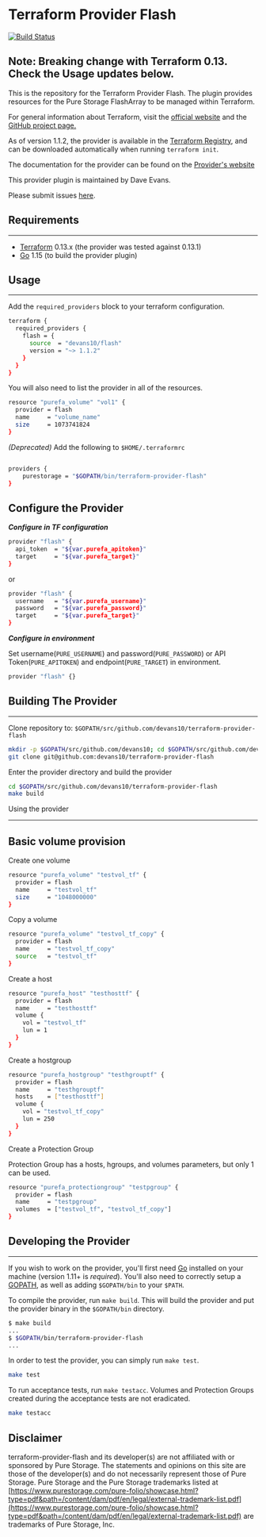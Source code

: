 # Terraform Provider Flash

[![Build Status](https://travis-ci.com/devans10/terraform-provider-flash.svg?branch=master)](https://travis-ci.com/devans10/terraform-provider-flash)

## Note: Breaking change with Terraform 0.13. Check the Usage updates below.

This is the repository for the Terraform Provider Flash.  The plugin provides resources for the Pure Storage FlashArray to be managed within Terraform.

For general information about Terraform, visit the [official website](https://terraform.io) and the [GitHub project page.](https://github.com/hashicorp/terraform)

As of version 1.1.2, the provider is available in the [Terraform Registry](https://registry.terraform.io/providers/devans10/flash/latest?pollNotifications=true), and can be downloaded automatically when running `terraform init`.  

The documentation for the provider can be found on the [Provider's website](https://www.terraform-provider-flash.com)

This provider plugin is maintained by Dave Evans.

Please submit issues [here](https://github.com/devans10/terraform-provider-flash/issues).

## Requirements

------------

- [Terraform](https://www.terraform.io/downloads.html) 0.13.x (the provider was tested against 0.13.1)
- [Go](https://golang.org/doc/install) 1.15 (to build the provider plugin)

## Usage

------------
Add the `required_providers` block to your terraform configuration.

```sh
terraform {
  required_providers {
    flash = {
      source  = "devans10/flash"
      version = "~> 1.1.2"
    }
  }
}
```

You will also need to list the provider in all of the resources.

```sh
resource "purefa_volume" "vol1" {
  provider = flash
  name     = "volume_name"
  size     = 1073741824
}
```


*(Deprecated)*
Add the following to `$HOME/.terraformrc`

```sh

providers {
    purestorage = "$GOPATH/bin/terraform-provider-flash"
}

```

## Configure the Provider

***Configure in TF configuration***

```sh
provider "flash" {
  api_token  = "${var.purefa_apitoken}"
  target     = "${var.purefa_target}"
}
```

or

```sh
provider "flash" {
  username   = "${var.purefa_username}"
  password   = "${var.purefa_password}"
  target     = "${var.purefa_target}"
}
```

***Configure in environment***

Set username(`PURE_USERNAME`) and password(`PURE_PASSWORD`) or API Token(`PURE_APITOKEN`) and endpoint(`PURE_TARGET`) in environment.

```sh
provider "flash" {}
```

## Building The Provider

------------

Clone repository to: `$GOPATH/src/github.com/devans10/terraform-provider-flash`

```sh
mkdir -p $GOPATH/src/github.com/devans10; cd $GOPATH/src/github.com/devans10
git clone git@github.com:devans10/terraform-provider-flash
```

Enter the provider directory and build the provider

```sh
cd $GOPATH/src/github.com/devans10/terraform-provider-flash
make build
```

Using the provider

------------

## Basic volume provision

Create one volume

```sh
resource "purefa_volume" "testvol_tf" {
  provider = flash
  name     = "testvol_tf"
  size     = "1048000000"
}
```

Copy a volume

```sh
resource "purefa_volume" "testvol_tf_copy" {
  provider = flash
  name     = "testvol_tf_copy"
  source   = "testvol_tf"
}
```

Create a host

```sh
resource "purefa_host" "testhosttf" {
  provider = flash
  name     = "testhosttf"
  volume {
    vol = "testvol_tf"
    lun = 1
  }
}
```

Create a hostgroup

```sh
resource "purefa_hostgroup" "testhgrouptf" {
  provider = flash
  name     = "testhgrouptf"
  hosts    = ["testhosttf"]
  volume {
    vol = "testvol_tf_copy"
    lun = 250
  }
}
```

Create a Protection Group

Protection Group has a hosts, hgroups, and volumes parameters, but only 1 can be used.

```sh
resource "purefa_protectiongroup" "testpgroup" {
  provider = flash
  name     = "testpgroup"
  volumes  = ["testvol_tf", "testvol_tf_copy"]
}
```

## Developing the Provider

------------

If you wish to work on the provider, you'll first need [Go](http://www.golang.org) installed on your machine (version 1.11+ is *required*). You'll also need to correctly setup a [GOPATH](http://golang.org/doc/code.html#GOPATH), as well as adding `$GOPATH/bin` to your `$PATH`.

To compile the provider, run `make build`. This will build the provider and put the provider binary in the `$GOPATH/bin` directory.

```sh
$ make build
...
$ $GOPATH/bin/terraform-provider-flash
...
```

In order to test the provider, you can simply run `make test`.

```sh
make test
```

To run acceptance tests, run `make testacc`.
Volumes and Protection Groups created during the acceptance tests are not eradicated.

```sh
make testacc
```

## Disclaimer

terraform-provider-flash and its developer(s) are not affiliated with or sponsored by Pure Storage.  The statements and opinions on this site are those of the developer(s) and do not necessarily represent those of Pure Storage. Pure Storage and the Pure Storage trademarks listed at [https://www.purestorage.com/pure-folio/showcase.html?type=pdf&path=/content/dam/pdf/en/legal/external-trademark-list.pdf](https://www.purestorage.com/pure-folio/showcase.html?type=pdf&path=/content/dam/pdf/en/legal/external-trademark-list.pdf) are trademarks of Pure Storage, Inc.
